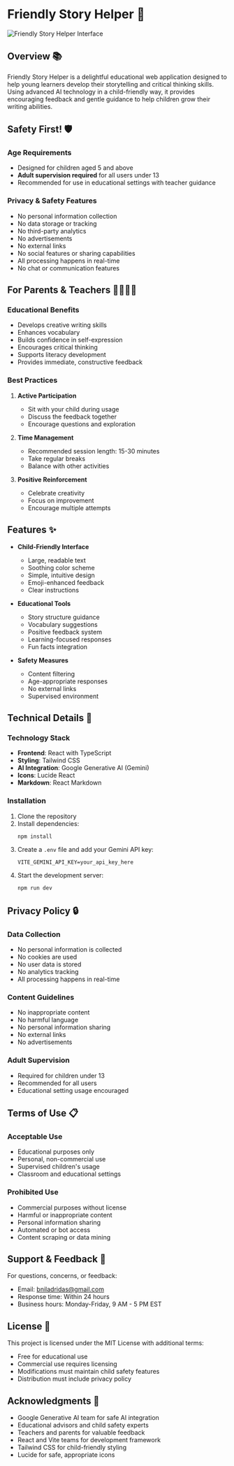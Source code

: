 # Friendly Story Helper 🌟

![Friendly Story Helper Interface](https://images.unsplash.com/photo-1456513080510-7bf3a84b82f8?auto=format&fit=crop&q=80&w=1920)

## Overview 📚

Friendly Story Helper is a delightful educational web application designed to help young learners develop their storytelling and critical thinking skills. Using advanced AI technology in a child-friendly way, it provides encouraging feedback and gentle guidance to help children grow their writing abilities.

## Safety First! 🛡️

### Age Requirements
- Designed for children aged 5 and above
- **Adult supervision required** for all users under 13
- Recommended for use in educational settings with teacher guidance

### Privacy & Safety Features
- No personal information collection
- No data storage or tracking
- No third-party analytics
- No advertisements
- No external links
- No social features or sharing capabilities
- All processing happens in real-time
- No chat or communication features

## For Parents & Teachers 👨‍🏫👩‍🏫

### Educational Benefits
- Develops creative writing skills
- Enhances vocabulary
- Builds confidence in self-expression
- Encourages critical thinking
- Supports literacy development
- Provides immediate, constructive feedback

### Best Practices
1. **Active Participation**
   - Sit with your child during usage
   - Discuss the feedback together
   - Encourage questions and exploration

2. **Time Management**
   - Recommended session length: 15-30 minutes
   - Take regular breaks
   - Balance with other activities

3. **Positive Reinforcement**
   - Celebrate creativity
   - Focus on improvement
   - Encourage multiple attempts

## Features ✨

- **Child-Friendly Interface**
  - Large, readable text
  - Soothing color scheme
  - Simple, intuitive design
  - Emoji-enhanced feedback
  - Clear instructions

- **Educational Tools**
  - Story structure guidance
  - Vocabulary suggestions
  - Positive feedback system
  - Learning-focused responses
  - Fun facts integration

- **Safety Measures**
  - Content filtering
  - Age-appropriate responses
  - No external links
  - Supervised environment

## Technical Details 🔧

### Technology Stack
- **Frontend**: React with TypeScript
- **Styling**: Tailwind CSS
- **AI Integration**: Google Generative AI (Gemini)
- **Icons**: Lucide React
- **Markdown**: React Markdown

### Installation

1. Clone the repository
2. Install dependencies:
   ```bash
   npm install
   ```
3. Create a `.env` file and add your Gemini API key:
   ```
   VITE_GEMINI_API_KEY=your_api_key_here
   ```
4. Start the development server:
   ```bash
   npm run dev
   ```

## Privacy Policy 🔒

### Data Collection
- No personal information is collected
- No cookies are used
- No user data is stored
- No analytics tracking
- All processing happens in real-time

### Content Guidelines
- No inappropriate content
- No harmful language
- No personal information sharing
- No external links
- No advertisements

### Adult Supervision
- Required for children under 13
- Recommended for all users
- Educational setting usage encouraged

## Terms of Use 📋

### Acceptable Use
- Educational purposes only
- Personal, non-commercial use
- Supervised children's usage
- Classroom and educational settings

### Prohibited Use
- Commercial purposes without license
- Harmful or inappropriate content
- Personal information sharing
- Automated or bot access
- Content scraping or data mining

## Support & Feedback 💌

For questions, concerns, or feedback:
- Email: bniladridas@gmail.com
- Response time: Within 24 hours
- Business hours: Monday-Friday, 9 AM - 5 PM EST

## License 📜

This project is licensed under the MIT License with additional terms:
- Free for educational use
- Commercial use requires licensing
- Modifications must maintain child safety features
- Distribution must include privacy policy

## Acknowledgments 🙏

- Google Generative AI team for safe AI integration
- Educational advisors and child safety experts
- Teachers and parents for valuable feedback
- React and Vite teams for development framework
- Tailwind CSS for child-friendly styling
- Lucide for safe, appropriate icons
